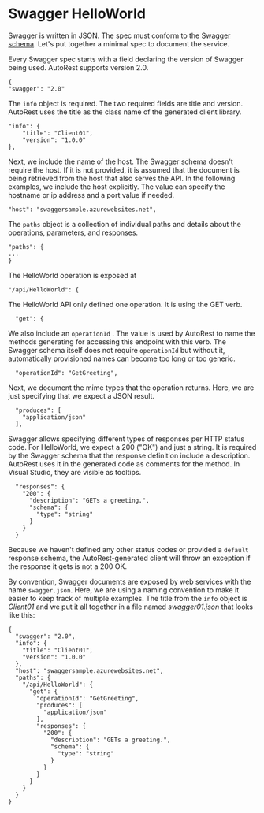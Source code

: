 # Swagger HelloWorld #

Swagger is written in JSON. The spec must conform to the [Swagger schema](https://raw.githubusercontent.com/swagger-api/swagger-spec/master/schemas/v2.0/schema.json).
Let's put together a minimal spec to document the service.

Every Swagger spec starts with a field declaring the version of Swagger being used. AutoRest supports version 2.0.
```
{
"swagger": "2.0"
```

The `info` object is required. The two required fields are title and version.
AutoRest uses the title as the class name of the generated client library. 
```
"info": {
    "title": "Client01",
    "version": "1.0.0"
},
```
Next, we include the name of the host. The Swagger schema doesn't require the host. If it is not provided, it is assumed that the document is being retrieved from the host that also serves the API. In the following examples, we include the host explicitly. The value can specify the hostname or ip address and a port value if needed. 
```
"host": "swaggersample.azurewebsites.net",
```
The `paths` object is a collection of individual paths and details about the operations, parameters, and responses.
```
"paths": {
...
}
```
The HelloWorld operation is exposed at
```
"/api/HelloWorld": {
```
The HelloWorld API only defined one operation. It is using the GET verb.
```
  "get": {
```    
We also include an `operationId` . The value is used by AutoRest to name the methods generating for accessing this endpoint with this verb. The Swagger schema itself does not require `operationId` but without it, automatically provisioned names can become too long or too generic. 
```
  "operationId": "GetGreeting",
```
Next, we document the mime types that the operation returns. Here, we are just specifying that we expect a JSON result.
```
  "produces": [
    "application/json"
  ],
```
Swagger allows specifying different types of responses per HTTP status code. For HelloWorld, we expect a 200 ("OK") and just a string. It is required by the Swagger schema that the response definition include a description. AutoRest uses it in the generated code as comments for the method. In Visual Studio, they are visible as tooltips. 
```
  "responses": {
    "200": {
      "description": "GETs a greeting.",
      "schema": {
        "type": "string"
      }
    }
  }
```
Because we haven't defined any other status codes or provided a `default` response schema, the AutoRest-generated client will throw an exception if the response it gets is not a 200 OK.

By convention, Swagger documents are exposed by web services with the name `swagger.json`.  Here, we are using a naming convention to make it easier to keep track of multiple examples. The title from the `info` object is *Client01* and we put it all together in a file named *swagger01.json* that looks like this:
```
{
  "swagger": "2.0",
  "info": {
    "title": "Client01",
    "version": "1.0.0"
  },
  "host": "swaggersample.azurewebsites.net",
  "paths": {
    "/api/HelloWorld": {
      "get": {
        "operationId": "GetGreeting",
        "produces": [
          "application/json"
        ],
        "responses": {
          "200": {
            "description": "GETs a greeting.",
            "schema": {
              "type": "string"
            }
          }
        }
      }
    }
  }
}
```